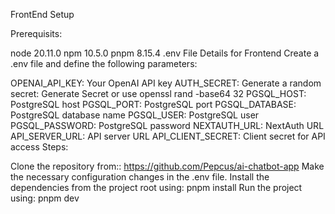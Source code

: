 FrontEnd Setup

Prerequisits:

node 20.11.0
npm 10.5.0
pnpm 8.15.4
.env File Details for Frontend
Create a .env file and define the following parameters:

OPENAI_API_KEY: Your OpenAI API key
AUTH_SECRET: Generate a random secret: Generate Secret or use openssl rand -base64 32
PGSQL_HOST: PostgreSQL host
PGSQL_PORT: PostgreSQL port
PGSQL_DATABASE: PostgreSQL database name
PGSQL_USER: PostgreSQL user
PGSQL_PASSWORD: PostgreSQL password
NEXTAUTH_URL: NextAuth URL
API_SERVER_URL: API server URL
API_CLIENT_SECRET: Client secret for API access
Steps:

Clone the repository from:: https://github.com/Pepcus/ai-chatbot-app
Make the necessary configuration changes in the .env file.
Install the dependencies from the project root using: pnpm install
Run the project using: pnpm dev
